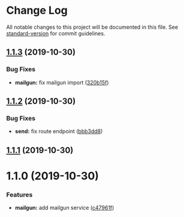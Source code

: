 # Change Log

All notable changes to this project will be documented in this file. See [standard-version](https://github.com/conventional-changelog/standard-version) for commit guidelines.

## [1.1.3](https://github.com/JeanBarriere/mailgun/compare/v1.1.2...v1.1.3) (2019-10-30)


### Bug Fixes

* **mailgun:** fix mailgun import ([320b15f](https://github.com/JeanBarriere/mailgun/commit/320b15f))



## [1.1.2](https://github.com/JeanBarriere/mailgun/compare/v1.1.1...v1.1.2) (2019-10-30)


### Bug Fixes

* **send:** fix route endpoint ([bbb3dd8](https://github.com/JeanBarriere/mailgun/commit/bbb3dd8))



## [1.1.1](https://github.com/JeanBarriere/mailgun/compare/v1.1.0...v1.1.1) (2019-10-30)



# 1.1.0 (2019-10-30)


### Features

* **mailgun:** add mailgun service ([c47961f](https://github.com/JeanBarriere/mailgun/commit/c47961f))
